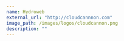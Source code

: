 ```yaml
---
name: Hydroweb
external_url: "http://cloudcannnon.com"
image_path: /images/logos/cloudcannon.png
description: ""
---
```

